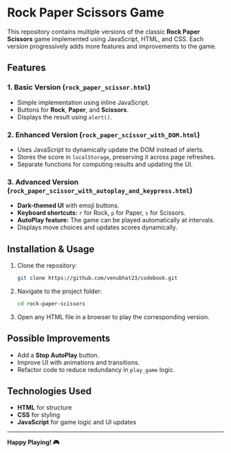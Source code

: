 # Rock Paper Scissors Game

This repository contains multiple versions of the classic **Rock Paper Scissors** game implemented using JavaScript, HTML, and CSS. Each version progressively adds more features and improvements to the game.

## Features
### 1. Basic Version (`rock_paper_scissor.html`)
- Simple implementation using inline JavaScript.
- Buttons for **Rock**, **Paper**, and **Scissors**.
- Displays the result using `alert()`.

### 2. Enhanced Version (`rock_paper_scissor_with_DOM.html`)
- Uses JavaScript to dynamically update the DOM instead of alerts.
- Stores the score in `localStorage`, preserving it across page refreshes.
- Separate functions for computing results and updating the UI.

### 3. Advanced Version (`rock_paper_scissor_with_autoplay_and_keypress.html`)
- **Dark-themed UI** with emoji buttons.
- **Keyboard shortcuts:** `r` for Rock, `p` for Paper, `s` for Scissors.
- **AutoPlay feature:** The game can be played automatically at intervals.
- Displays move choices and updates scores dynamically.

## Installation & Usage
1. Clone the repository:
   ```sh
   git clone https://github.com/venubhat23/codebook.git
   ```
2. Navigate to the project folder:
   ```sh
   cd rock-paper-scissors
   ```
3. Open any HTML file in a browser to play the corresponding version.

## Possible Improvements
- Add a **Stop AutoPlay** button.
- Improve UI with animations and transitions.
- Refactor code to reduce redundancy in `play_game` logic.

## Technologies Used
- **HTML** for structure
- **CSS** for styling
- **JavaScript** for game logic and UI updates
---
**Happy Playing! 🎮**

